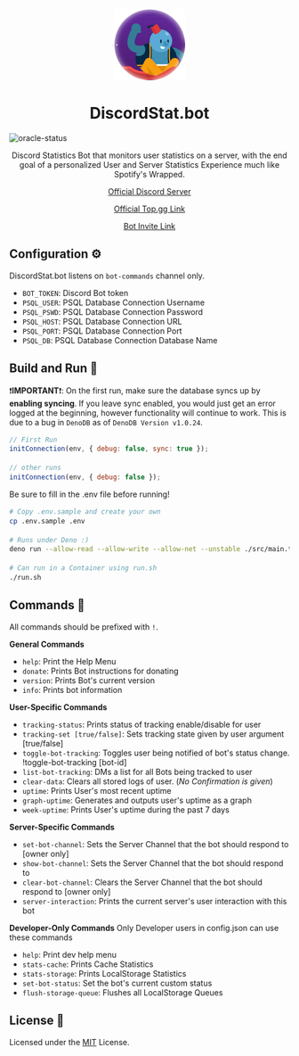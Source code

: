 <p align='center'>
  <img src='misc/Oracle-profile.png' />
</p>
<h1 align='center'>
  DiscordStat.bot
</h2>

![oracle-status](https://top-gg-badges.herokuapp.com/badge/804912951144087632)

<p align='center'>
Discord Statistics Bot that monitors user statistics on a server, with the end goal of a personalized User and Server Statistics Experience much like Spotify's Wrapped.
</p>
<p align='center'>
  <a href='https://discord.gg/68xT2UwJ2R'>Official Discord Server</a>
</P>
<p align='center'>
  <a href='https://top.gg/bot/804912951144087632'>Official Top.gg Link</a>
</p>
<p align='center'>
  <a href='https://discord.com/oauth2/authorize?client_id=804912951144087632&permissions=543808&scope=bot'>Bot Invite Link</a>
</p>



## Configuration ⚙️
DiscordStat.bot listens on `bot-commands` channel only.

- `BOT_TOKEN`: Discord Bot token
- `PSQL_USER`: PSQL Database Connection Username
- `PSQL_PSWD`: PSQL Database Connection Password
- `PSQL_HOST`: PSQL Database Connection URL
- `PSQL_PORT`: PSQL Database Connection Port
- `PSQL_DB`: PSQL Database Connection Database Name

## Build and Run 🚀
❗️**IMPORTANT**❗️: On the first run, make sure the database syncs up by **enabling syncing**. If you leave sync enabled, you would just get an error logged at the beginning, however functionality will continue to work. This is due to a bug in `DenoDB` as of `DenoDB Version v1.0.24`.
```js
// First Run
initConnection(env, { debug: false, sync: true });

// other runs
initConnection(env, { debug: false });
```

Be sure to fill in the .env file before running!
```sh
# Copy .env.sample and create your own
cp .env.sample .env

# Runs under Deno :)
deno run --allow-read --allow-write --allow-net --unstable ./src/main.ts

# Can run in a Container using run.sh
./run.sh
```

## Commands 🤖
All commands should be prefixed with `!`.

**General Commands**
- `help`: Print the Help Menu
- `donate`: Prints Bot instructions for donating
- `version`: Prints Bot's current version
- `info`: Prints bot information

**User-Specific Commands**
- `tracking-status`: Prints status of tracking enable/disable for user
- `tracking-set [true/false]`: Sets tracking state given by user argument [true/false]
- `toggle-bot-tracking`: Toggles user being notified of bot's status change. !toggle-bot-tracking [bot-id]
- `list-bot-tracking`: DMs a list for all Bots being tracked to user
- `clear-data`: Clears all stored logs of user. (*No Confirmation is given*)
- `uptime`: Prints User's most recent uptime
- `graph-uptime`: Generates and outputs user's uptime as a graph
- `week-uptime`: Prints User's uptime during the past 7 days

**Server-Specific Commands**
- `set-bot-channel`: Sets the Server Channel that the bot should respond to [owner only]
- `show-bot-channel`: Sets the Server Channel that the bot should respond to
- `clear-bot-channel`: Clears the Server Channel that the bot should respond to [owner only]
- `server-interaction`: Prints the current server's user interaction with this bot

**Developer-Only Commands**
Only Developer users in config.json can use these commands

- `help`: Print dev help menu
- `stats-cache`: Prints Cache Statistics
- `stats-storage`: Prints LocalStorage Statistics
- `set-bot-status`: Set the bot's current custom status
- `flush-storage-queue`: Flushes all LocalStorage Queues


## License 📔
Licensed under the [MIT](LICENSE) License.